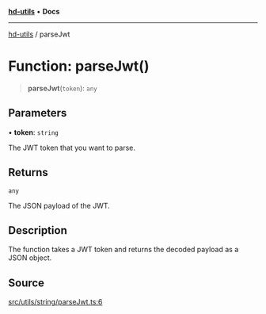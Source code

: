 [**hd-utils**](../README.md) • **Docs**

***

[hd-utils](../globals.md) / parseJwt

# Function: parseJwt()

> **parseJwt**(`token`): `any`

## Parameters

• **token**: `string`

The JWT token that you want to parse.

## Returns

`any`

The JSON payload of the JWT.

## Description

The function takes a JWT token and returns the decoded payload as a JSON object.

## Source

[src/utils/string/parseJwt.ts:6](https://github.com/AhmadHddad/h-utils/blob/b1dfa95e218c9605f39fc234662ef50e62fadcb8/src/utils/string/parseJwt.ts#L6)

